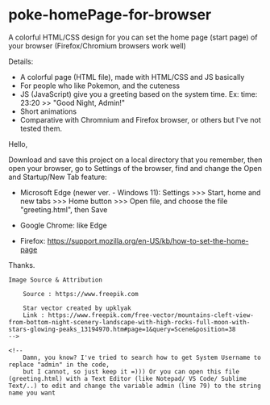 # poke-homePage-for-browser
A colorful HTML/CSS design for you can set the home page (start page) of your browser (Firefox/Chromium browsers work well)

Details:

- A colorful page (HTML file), made with HTML/CSS and JS basically
- For people who like Pokemon, and the cuteness
- JS (JavaScript) give you a greeting based on the system time. Ex: time: 23:20 >> "Good Night, Admin!"
- Short animations
- Comparative with Chromnium and Firefox browser, or others but I've not tested them.

Hello,

Download and save this project on a local directory that you remember, then open your browser, go to Settings of the browser, find and change the Open and Startup/New Tab feature:

- Microsoft Edge (newer ver. - Windows 11): Settings >>> Start, home and new tabs >>> Home button >>> Open file, and choose the file "greeting.html", then Save

- Google Chrome: like Edge

- Firefox: https://support.mozilla.org/en-US/kb/how-to-set-the-home-page

Thanks.

    Image Source & Attribution

        Source : https://www.freepik.com

        Star vector created by upklyak
        Link : https://www.freepik.com/free-vector/mountains-cleft-view-from-bottom-night-scenery-landscape-with-high-rocks-full-moon-with-stars-glowing-peaks_13194970.htm#page=1&query=Scene&position=38
    -->

    <!-- 
        Damn, you know? I've tried to search how to get System Username to replace "admin" in the code,
        but I cannot, so just keep it =))) Or you can open this file (greeting.html) with a Text Editor (like Notepad/ VS Code/ Sublime Text/..) to edit and change the variable admin (line 79) to the string name you want


